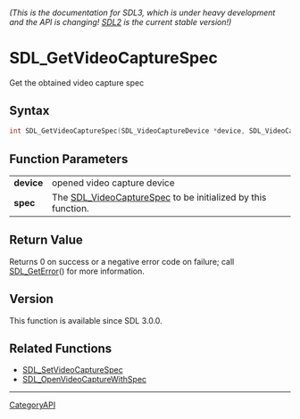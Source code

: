 ###### (This is the documentation for SDL3, which is under heavy development and the API is changing! [SDL2](https://wiki.libsdl.org/SDL2/) is the current stable version!)
# SDL_GetVideoCaptureSpec

Get the obtained video capture spec 

## Syntax

```c
int SDL_GetVideoCaptureSpec(SDL_VideoCaptureDevice *device, SDL_VideoCaptureSpec *spec);

```

## Function Parameters

|                |                                                                                      |
| -------------- | ------------------------------------------------------------------------------------ |
| **device**     | opened video capture device                                                          |
| **spec**       | The [SDL_VideoCaptureSpec](SDL_VideoCaptureSpec) to be initialized by this function. |

## Return Value

Returns 0 on success or a negative error code on failure; call
[SDL_GetError](SDL_GetError)() for more information.

## Version

This function is available since SDL 3.0.0.

## Related Functions

* [SDL_SetVideoCaptureSpec](SDL_SetVideoCaptureSpec)
* [SDL_OpenVideoCaptureWithSpec](SDL_OpenVideoCaptureWithSpec)

----
[CategoryAPI](CategoryAPI)

